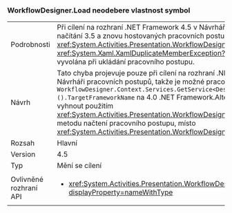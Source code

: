 ### <a name="workflowdesignerload-doesnt-remove-symbol-property"></a>WorkflowDesigner.Load neodebere vlastnost symbol

|   |   |
|---|---|
|Podrobnosti|Při cílení na rozhraní .NET Framework 4.5 v Návrháři pracovních postupů a načítání 3.5 a znovu hostovaných pracovních postupů s <xref:System.Activities.Presentation.WorkflowDesigner.Load> metody <xref:System.Xaml.XamlDuplicateMemberException?displayProperty=name> je vyvolána při ukládání pracovního postupu.|
|Návrh|Tato chyba projevuje pouze při cílení na rozhraní .NET Framework 4.5 v Návrháři pracovních postupů, takže je možné pracovat kolem tak, že nastavíte <code>WorkflowDesigner.Context.Services.GetService&lt;DesignerConfigurationService&gt;().TargetFrameworkName</code> na 4.0 .NET Framework.Alternatively může být problém vyhnout použitím <xref:System.Activities.Presentation.WorkflowDesigner.Load(System.String)> metodu načtení pracovního postupu, místo <xref:System.Activities.Presentation.WorkflowDesigner.Load>.|
|Rozsah|Hlavní|
|Version|4.5|
|Typ|Mění se cílení|
|Ovlivněné rozhraní API|<ul><li><xref:System.Activities.Presentation.WorkflowDesigner.Load?displayProperty=nameWithType></li></ul>|

